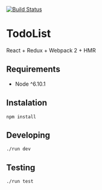[![Build Status](https://travis-ci.org/gonlliuk/TodoList.svg?branch=master)](https://travis-ci.org/gonlliuk/TodoList)

# TodoList
React + Redux + Webpack 2 + HMR

## Requirements
* Node ^6.10.1

## Instalation
``npm install``

## Developing
``./run dev``

## Testing
``./run test``
